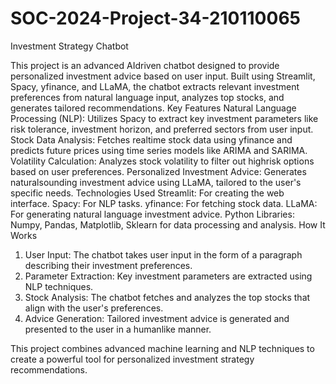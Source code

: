 # SOC-2024-Project-34-210110065
Investment Strategy Chatbot

This project is an advanced AIdriven chatbot designed to provide personalized investment advice based on user input. Built using Streamlit, Spacy, yfinance, and LLaMA, the chatbot extracts relevant investment preferences from natural language input, analyzes top stocks, and generates tailored recommendations.
Key Features
 Natural Language Processing (NLP): Utilizes Spacy to extract key investment parameters like risk tolerance, investment horizon, and preferred sectors from user input.
 Stock Data Analysis: Fetches realtime stock data using yfinance and predicts future prices using time series models like ARIMA and SARIMA.
 Volatility Calculation: Analyzes stock volatility to filter out highrisk options based on user preferences.
 Personalized Investment Advice: Generates naturalsounding investment advice using LLaMA, tailored to the user's specific needs.
Technologies Used
 Streamlit: For creating the web interface.
 Spacy: For NLP tasks.
 yfinance: For fetching stock data.
 LLaMA: For generating natural language investment advice.
 Python Libraries: Numpy, Pandas, Matplotlib, Sklearn for data processing and analysis.
 How It Works
1. User Input: The chatbot takes user input in the form of a paragraph describing their investment preferences.
2. Parameter Extraction: Key investment parameters are extracted using NLP techniques.
3. Stock Analysis: The chatbot fetches and analyzes the top stocks that align with the user's preferences.
4. Advice Generation: Tailored investment advice is generated and presented to the user in a humanlike manner.

This project combines advanced machine learning and NLP techniques to create a powerful tool for personalized investment strategy recommendations.




